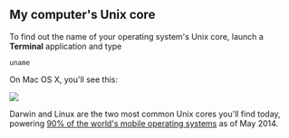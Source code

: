 ## My computer's Unix core

To find out the name of your operating system's Unix core, launch a **Terminal** application and type

```
uname
```

On Mac OS X, you'll see this:

![](http://i.imgur.com/nIIz3dh.png)

Darwin and Linux are the two most common Unix cores you'll find today, powering [90% of the world's mobile operating systems](https://en.wikipedia.org/wiki/Usage_share_of_operating_systems#Mobile_devices) as of May 2014.
